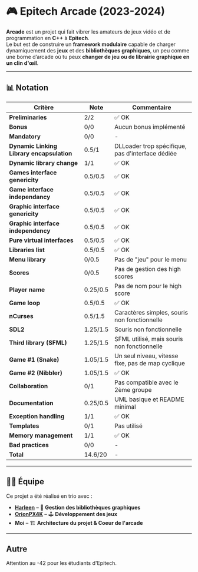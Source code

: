# 🎮 Epitech Arcade (2023-2024)
**Arcade** est un projet qui fait vibrer les amateurs de jeux vidéo et de programmation en **C++** à **Epitech**.  
Le but est de construire un **framework modulaire** capable de charger dynamiquement des **jeux** et des **bibliothèques graphiques**, un peu comme une borne d’arcade où tu peux **changer de jeu ou de librairie graphique en un clin d'œil**.

---

## 📊 Notation  

| Critère                                       | Note  | Commentaire |
|-----------------------------------------------|------|------------|
| **Preliminaries**                             | 2/2  | ✅ OK |
| **Bonus**                                     | 0/0  | Aucun bonus implémenté |
| **Mandatory**                                 | 0/0  | - |
| **Dynamic Linking Library encapsulation**     | 0.5/1  | DLLoader trop spécifique, pas d'interface dédiée |
| **Dynamic library change**                    | 1/1  | ✅ OK |
| **Games interface genericity**                | 0.5/0.5  | ✅ OK |
| **Game interface independancy**               | 0.5/0.5  | ✅ OK |
| **Graphic interface genericity**              | 0.5/0.5  | ✅ OK |
| **Graphic interface independency**            | 0.5/0.5  | ✅ OK |
| **Pure virtual interfaces**                   | 0.5/0.5  | ✅ OK |
| **Libraries list**                            | 0.5/0.5  | ✅ OK |
| **Menu library**                              | 0/0.5  | Pas de "jeu" pour le menu |
| **Scores**                                    | 0/0.5  | Pas de gestion des high scores |
| **Player name**                               | 0.25/0.5  | Pas de nom pour le high score |
| **Game loop**                                 | 0.5/0.5  | ✅ OK |
| **nCurses**                                   | 0.5/1.5  | Caractères simples, souris non fonctionnelle |
| **SDL2**                                      | 1.25/1.5  | Souris non fonctionnelle |
| **Third library (SFML)**                      | 1.25/1.5  | SFML utilisé, mais souris non fonctionnelle |
| **Game #1 (Snake)**                           | 1.05/1.5  | Un seul niveau, vitesse fixe, pas de map cyclique |
| **Game #2 (Nibbler)**                         | 1.05/1.5  | ✅ OK |
| **Collaboration**                             | 0/1  | Pas compatible avec le 2ème groupe |
| **Documentation**                             | 0.25/0.5  | UML basique et README minimal |
| **Exception handling**                        | 1/1  | ✅ OK |
| **Templates**                                 | 0/1  | Pas utilisé |
| **Memory management**                         | 1/1  | ✅ OK |
| **Bad practices**                             | 0/0  | - |
| **Total**                                     | 14.6/20 | - |

---

## 👨‍💻 Équipe  

Ce projet a été réalisé en trio avec :  

- [**Harleen**](https://github.com/Harleen-sk) – 🎨 **Gestion des bibliothèques graphiques**
- [**OrionPX4K**](https://github.com/OrionPX4k) – 🕹 **Développement des jeux**
- **Moi** – 🏗 **Architecture du projet & Coeur de l'arcade**

---

## Autre

Attention au -42 pour les étudiants d'Epitech.
